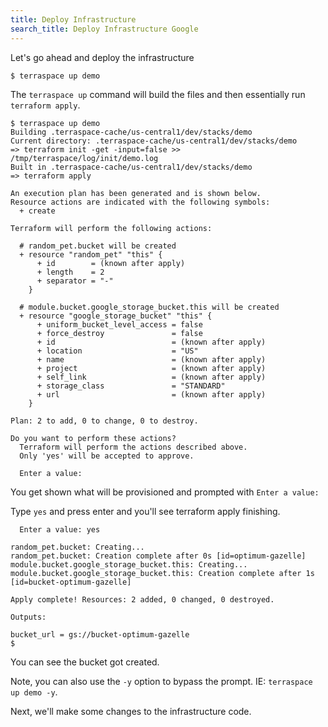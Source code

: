 ```yaml
---
title: Deploy Infrastructure
search_title: Deploy Infrastructure Google
---
```


Let's go ahead and deploy the infrastructure

    $ terraspace up demo

The `terraspace up` command will build the files and then essentially run `terraform apply`.

    $ terraspace up demo
    Building .terraspace-cache/us-central1/dev/stacks/demo
    Current directory: .terraspace-cache/us-central1/dev/stacks/demo
    => terraform init -get -input=false >> /tmp/terraspace/log/init/demo.log
    Built in .terraspace-cache/us-central1/dev/stacks/demo
    => terraform apply

    An execution plan has been generated and is shown below.
    Resource actions are indicated with the following symbols:
      + create

    Terraform will perform the following actions:

      # random_pet.bucket will be created
      + resource "random_pet" "this" {
          + id        = (known after apply)
          + length    = 2
          + separator = "-"
        }

      # module.bucket.google_storage_bucket.this will be created
      + resource "google_storage_bucket" "this" {
          + uniform_bucket_level_access = false
          + force_destroy               = false
          + id                          = (known after apply)
          + location                    = "US"
          + name                        = (known after apply)
          + project                     = (known after apply)
          + self_link                   = (known after apply)
          + storage_class               = "STANDARD"
          + url                         = (known after apply)
        }

    Plan: 2 to add, 0 to change, 0 to destroy.

    Do you want to perform these actions?
      Terraform will perform the actions described above.
      Only 'yes' will be accepted to approve.

      Enter a value:

You get shown what will be provisioned and prompted with `Enter a value:`

Type `yes` and press enter and you'll see terraform apply finishing.

      Enter a value: yes

    random_pet.bucket: Creating...
    random_pet.bucket: Creation complete after 0s [id=optimum-gazelle]
    module.bucket.google_storage_bucket.this: Creating...
    module.bucket.google_storage_bucket.this: Creation complete after 1s [id=bucket-optimum-gazelle]

    Apply complete! Resources: 2 added, 0 changed, 0 destroyed.

    Outputs:

    bucket_url = gs://bucket-optimum-gazelle
    $

You can see the bucket got created.

Note, you can also use the `-y` option to bypass the prompt. IE: `terraspace up demo -y`.

Next, we'll make some changes to the infrastructure code.
